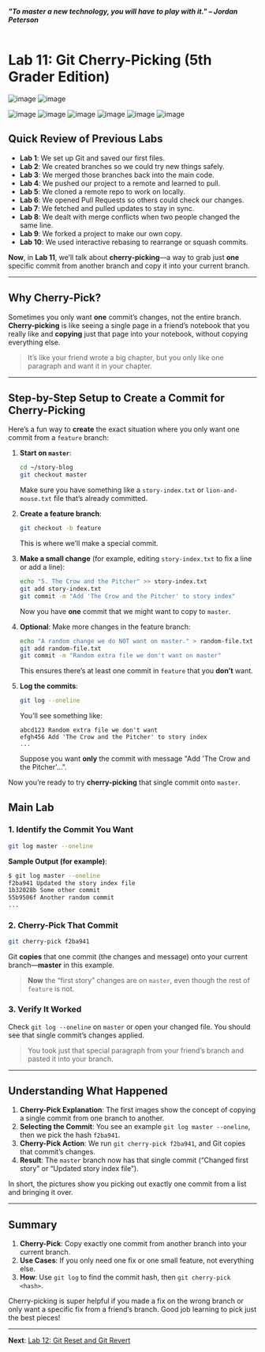 ***"To master a new technology, you will have to play with it." – Jordan Peterson***
<br><br>

# Lab 11: Git Cherry-Picking (5th Grader Edition)

![image](https://github.com/user-attachments/assets/c8a2eb1b-b440-493a-9d7b-520e53ae5a1e)
![image](https://github.com/user-attachments/assets/3d7912b5-ffb4-48e4-aa68-576d4cb1e0e8)

![image](https://github.com/user-attachments/assets/c8a2eb1b-b440-493a-9d7b-520e53ae5a1e)
![image](https://github.com/user-attachments/assets/3d7912b5-ffb4-48e4-aa68-576d4cb1e0e8)
![image](https://github.com/user-attachments/assets/527a9d0f-2b5d-4d78-ab31-9133ecaf93db)
![image](https://github.com/user-attachments/assets/8ca93169-7339-4284-801c-f8f855bc90b9)
![image](https://github.com/user-attachments/assets/1b32028b-5cb3-48c3-8f1f-c1145ed33c14)
![image](https://github.com/user-attachments/assets/55b9506f-64a8-4dd7-8607-efe285980ee4)


## Quick Review of Previous Labs
- **Lab 1**: We set up Git and saved our first files.
- **Lab 2**: We created branches so we could try new things safely.
- **Lab 3**: We merged those branches back into the main code.
- **Lab 4**: We pushed our project to a remote and learned to pull.
- **Lab 5**: We cloned a remote repo to work on locally.
- **Lab 6**: We opened Pull Requests so others could check our changes.
- **Lab 7**: We fetched and pulled updates to stay in sync.
- **Lab 8**: We dealt with merge conflicts when two people changed the same line.
- **Lab 9**: We forked a project to make our own copy.
- **Lab 10**: We used interactive rebasing to rearrange or squash commits.

**Now**, in **Lab 11**, we’ll talk about **cherry-picking**—a way to grab just **one** specific commit from another branch and copy it into your current branch.

---

## Why Cherry-Pick?

Sometimes you only want **one** commit’s changes, not the entire branch. **Cherry-picking** is like seeing a single page in a friend’s notebook that you really like and **copying** just that page into your notebook, without copying everything else.

>It’s like your friend wrote a big chapter, but you only like one paragraph and want it in your chapter.

---

## Step-by-Step Setup to Create a Commit for Cherry-Picking

Here’s a fun way to **create** the exact situation where you only want one commit from a `feature` branch:

1. **Start on `master`**:

   ```bash
   cd ~/story-blog
   git checkout master
   ```

   Make sure you have something like a `story-index.txt` or `lion-and-mouse.txt` file that’s already committed.

2. **Create a feature branch**:

   ```bash
   git checkout -b feature
   ```

   This is where we’ll make a special commit.

3. **Make a small change** (for example, editing `story-index.txt` to fix a line or add a line):

   ```bash
   echo "5. The Crow and the Pitcher" >> story-index.txt
   git add story-index.txt
   git commit -m "Add 'The Crow and the Pitcher' to story index"
   ```

   Now you have **one** commit that we might want to copy to `master`.

4. **Optional**: Make more changes in the feature branch:

   ```bash
   echo "A random change we do NOT want on master." > random-file.txt
   git add random-file.txt
   git commit -m "Random extra file we don't want on master"
   ```

   This ensures there’s at least one commit in `feature` that you **don’t** want.

5. **Log the commits**:

   ```bash
   git log --oneline
   ```

   You’ll see something like:

   ```
   abcd123 Random extra file we don't want
   efgh456 Add 'The Crow and the Pitcher' to story index
   ...
   ```

   Suppose you want **only** the commit with message "Add 'The Crow and the Pitcher'...".

Now you’re ready to try **cherry-picking** that single commit onto `master`.

## Main Lab

### 1. Identify the Commit You Want

```bash
git log master --oneline
```

**Sample Output (for example)**:

```bash
$ git log master --oneline
f2ba941 Updated the story index file
1b32028b Some other commit
55b9506f Another random commit
...
```

### 2. Cherry-Pick That Commit

```bash
git cherry-pick f2ba941
```

Git **copies** that one commit (the changes and message) onto your current branch—**master** in this example.

> **Now** the “first story” changes are on `master`, even though the rest of `feature` is not.

### 3. Verify It Worked

Check `git log --oneline` on `master` or open your changed file. You should see that single commit’s changes applied.

>You took just that special paragraph from your friend’s branch and pasted it into your branch.

---

## Understanding What Happened

1. **Cherry-Pick Explanation**: The first images show the concept of copying a single commit from one branch to another.
2. **Selecting the Commit**: You see an example `git log master --oneline`, then we pick the hash `f2ba941`.
3. **Cherry-Pick Action**: We run `git cherry-pick f2ba941`, and Git copies that commit’s changes.
4. **Result**: The `master` branch now has that single commit (“Changed first story” or “Updated story index file”).

In short, the pictures show you picking out exactly one commit from a list and bringing it over.

---

## Summary

1. **Cherry-Pick**: Copy exactly one commit from another branch into your current branch.
2. **Use Cases**: If you only need one fix or one small feature, not everything else.
3. **How**: Use `git log` to find the commit hash, then `git cherry-pick <hash>`.

Cherry-picking is super helpful if you made a fix on the wrong branch or only want a specific fix from a friend’s branch. Good job learning to pick just the best pieces!

---

**Next**: [Lab 12: Git Reset and Git Revert](12_git_reset_and_git_revert.md)
